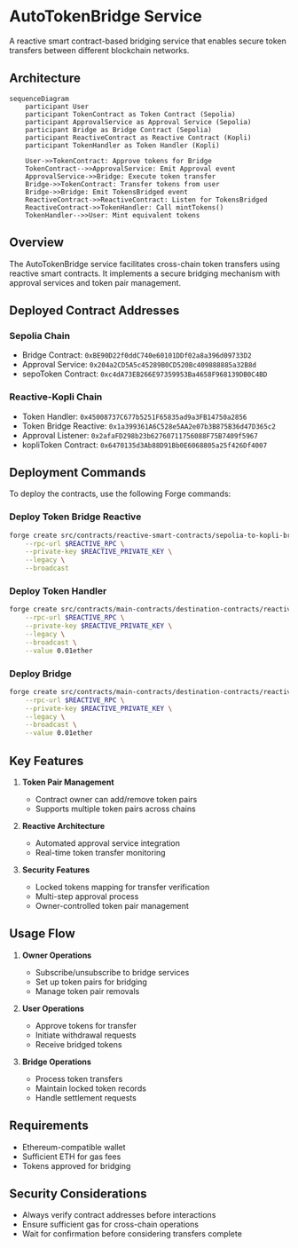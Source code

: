 # AutoTokenBridge Service

A reactive smart contract-based bridging service that enables secure token transfers between different blockchain networks.

## Architecture

```mermaid
sequenceDiagram
    participant User
    participant TokenContract as Token Contract (Sepolia)
    participant ApprovalService as Approval Service (Sepolia)
    participant Bridge as Bridge Contract (Sepolia)
    participant ReactiveContract as Reactive Contract (Kopli)
    participant TokenHandler as Token Handler (Kopli)

    User->>TokenContract: Approve tokens for Bridge
    TokenContract-->>ApprovalService: Emit Approval event
    ApprovalService->>Bridge: Execute token transfer
    Bridge->>TokenContract: Transfer tokens from user
    Bridge->>Bridge: Emit TokensBridged event
    ReactiveContract->>ReactiveContract: Listen for TokensBridged
    ReactiveContract->>TokenHandler: Call mintTokens()
    TokenHandler-->>User: Mint equivalent tokens
```

## Overview

The AutoTokenBridge service facilitates cross-chain token transfers using reactive smart contracts. It implements a secure bridging mechanism with approval services and token pair management.

## Deployed Contract Addresses

### Sepolia Chain
- Bridge Contract: `0xBE90D22f0ddC740e60101DDf02a8a396d09733D2`
- Approval Service: `0x204a2CD5A5c45289B0CD520Bc409888885a32B8d`
- sepoToken Contract: `0xc4dA73EB266E97359953Ba4658F968139DB0C4BD`

### Reactive-Kopli Chain
- Token Handler: `0x45008737C677b5251F65835ad9a3FB14750a2856`
- Token Bridge Reactive: `0x1a399361A6C528e5AA2e07b3B875B36d47D365c2`
- Approval Listener: `0x2afaFD298b23b62760711756088F75B7409f5967`
- kopliToken Contract: `0x6470135d3Ab88D91Bb0E6068805a25f426Df4007`

## Deployment Commands

To deploy the contracts, use the following Forge commands:


### Deploy Token Bridge Reactive
```bash
forge create src/contracts/reactive-smart-contracts/sepolia-to-kopli-bridge.sol:TokenBridgeReactive \
    --rpc-url $REACTIVE_RPC \
    --private-key $REACTIVE_PRIVATE_KEY \
    --legacy \
    --broadcast
```

### Deploy Token Handler
```bash
forge create src/contracts/main-contracts/destination-contracts/reactive-kopli-chain/tokenHandler.sol:TokenHandler \
    --rpc-url $REACTIVE_RPC \
    --private-key $REACTIVE_PRIVATE_KEY \
    --legacy \
    --broadcast \
    --value 0.01ether
```

### Deploy Bridge
```bash
forge create src/contracts/main-contracts/destination-contracts/reactive-kopli-chain/bridge.sol:Bridge \
    --rpc-url $REACTIVE_RPC \
    --private-key $REACTIVE_PRIVATE_KEY \
    --legacy \
    --broadcast \
    --value 0.01ether
```

## Key Features

1. **Token Pair Management**
   - Contract owner can add/remove token pairs
   - Supports multiple token pairs across chains

2. **Reactive Architecture**
   - Automated approval service integration
   - Real-time token transfer monitoring

3. **Security Features**
   - Locked tokens mapping for transfer verification
   - Multi-step approval process
   - Owner-controlled token pair management

## Usage Flow

1. **Owner Operations**
   - Subscribe/unsubscribe to bridge services
   - Set up token pairs for bridging
   - Manage token pair removals

2. **User Operations**
   - Approve tokens for transfer
   - Initiate withdrawal requests
   - Receive bridged tokens

3. **Bridge Operations**
   - Process token transfers
   - Maintain locked token records
   - Handle settlement requests

## Requirements

- Ethereum-compatible wallet
- Sufficient ETH for gas fees
- Tokens approved for bridging

## Security Considerations

- Always verify contract addresses before interactions
- Ensure sufficient gas for cross-chain operations
- Wait for confirmation before considering transfers complete
